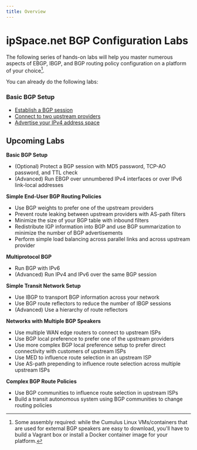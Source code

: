 ```yaml
---
title: Overview
---
```

# ipSpace.net BGP Configuration Labs

The following series of hands-on labs will help you master numerous aspects of EBGP, IBGP, and BGP routing policy configuration on a platform of your choice[^PC].

You can already do the following labs:

### Basic BGP Setup

* [Establish a BGP session](basic/1-session.md)
* [Connect to two upstream providers](basic/2-multihomed.md)
* [Advertise your IPv4 address space](basic/3-originate.md)

## Upcoming Labs

**Basic BGP Setup**

* (Optional) Protect a BGP session with MD5 password, TCP-AO password, and TTL check
* (Advanced) Run EBGP over unnumbered IPv4 interfaces or over IPv6 link-local addresses

**Simple End-User BGP Routing Policies**

* Use BGP weights to prefer one of the upstream providers
* Prevent route leaking between upstream providers with AS-path filters
* Minimize the size of your BGP table with inbound filters
* Redistribute IGP information into BGP and use BGP summarization to minimize the number of BGP advertisements
* Perform simple load balancing across parallel links and across upstream provider

**Multiprotocol BGP**

* Run BGP with IPv6
* (Advanced) Run IPv4 and IPv6 over the same BGP session

**Simple Transit Network Setup**

* Use IBGP to transport BGP information across your network
* Use BGP route reflectors to reduce the number of IBGP sessions
* (Advanced) Use a hierarchy of route reflectors

**Networks with Multiple BGP Speakers**

* Use multiple WAN edge routers to connect to upstream ISPs
* Use BGP local preference to prefer one of the upstream providers
* Use more complex BGP local preference setup to prefer direct connectivity with customers of upstream ISPs
* Use MED to influence route selection in an upstream ISP
* Use AS-path prepending to influence route selection across multiple upstream ISPs

**Complex BGP Route Policies**

* Use BGP communities to influence route selection in upstream ISPs
* Build a transit autonomous system using BGP communities to change routing policies

[^PC]: Some assembly required: while the Cumulus Linux VMs/containers that are used for external BGP speakers are easy to download, you'll have to build a Vagrant box or install a Docker container image for your platform. 